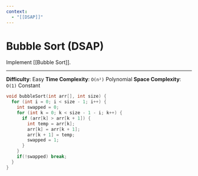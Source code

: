 ```yaml
---
context:
  - "[[DSAP]]"
---
```


# Bubble Sort (DSAP)

Implement [[Bubble Sort]].

---

**Difficulty**: Easy
**Time Complexity**: `O(n²)` Polynomial
**Space Complexity**: `O(1)` Constant

```c
void bubbleSort(int arr[], int size) {
  for (int i = 0; i < size - 1; i++) {
    int swapped = 0;
    for (int k = 0; k < size - 1 - i; k++) {
      if (arr[k] > arr[k + 1]) {
        int temp = arr[k];
        arr[k] = arr[k + 1];
        arr[k + 1] = temp;
        swapped = 1;
      }
    }
    if(!swapped) break;
  }
}
```
